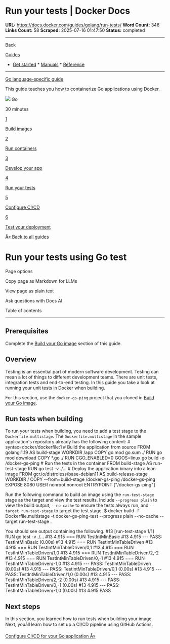 # Run your tests | Docker Docs

**URL:** https://docs.docker.com/guides/golang/run-tests/
**Word Count:** 346
**Links Count:** 58
**Scraped:** 2025-07-16 01:47:50
**Status:** completed

---

Back

[Guides](https://docs.docker.com/guides/)

  * [Get started](https://docs.docker.com/get-started/)   * [Manuals](https://docs.docker.com/manuals/)   * [Reference](https://docs.docker.com/reference/)

* * *

[Go language-specific guide](https://docs.docker.com/guides/golang/)

This guide teaches you how to containerize Go applications using Docker.

![](https://cdn.jsdelivr.net/gh/devicons/devicon@latest/icons/go/go-original.svg) Go

30 minutes

[1](https://docs.docker.com/guides/golang/build-images/)

[Build images](https://docs.docker.com/guides/golang/build-images/)

[2](https://docs.docker.com/guides/golang/run-containers/)

[Run containers](https://docs.docker.com/guides/golang/run-containers/)

[3](https://docs.docker.com/guides/golang/develop/)

[Develop your app](https://docs.docker.com/guides/golang/develop/)

[4](https://docs.docker.com/guides/golang/run-tests/)

[Run your tests](https://docs.docker.com/guides/golang/run-tests/)

[5](https://docs.docker.com/guides/golang/configure-ci-cd/)

[Configure CI/CD](https://docs.docker.com/guides/golang/configure-ci-cd/)

[6](https://docs.docker.com/guides/golang/deploy/)

[Test your deployment](https://docs.docker.com/guides/golang/deploy/)

[Â« Back to all guides](https://docs.docker.com/guides/)

# Run your tests using Go test

Page options

Copy page as Markdown for LLMs

View page as plain text

Ask questions with Docs AI

Table of contents

* * *

## Prerequisites

Complete the [Build your Go image](https://docs.docker.com/guides/golang/build-images/) section of this guide.

## Overview

Testing is an essential part of modern software development. Testing can mean a lot of things to different development teams. There are unit tests, integration tests and end-to-end testing. In this guide you take a look at running your unit tests in Docker when building.

For this section, use the `docker-gs-ping` project that you cloned in [Build your Go image](https://docs.docker.com/guides/golang/build-images/).

## Run tests when building

To run your tests when building, you need to add a test stage to the `Dockerfile.multistage`. The `Dockerfile.multistage` in the sample application's repository already has the following content:               # syntax=docker/dockerfile:1          # Build the application from source     FROM golang:1.19 AS build-stage          WORKDIR /app          COPY go.mod go.sum ./     RUN go mod download          COPY *.go ./          RUN CGO_ENABLED=0 GOOS=linux go build -o /docker-gs-ping          # Run the tests in the container     FROM build-stage AS run-test-stage     RUN go test -v ./...          # Deploy the application binary into a lean image     FROM gcr.io/distroless/base-debian11 AS build-release-stage          WORKDIR /          COPY --from=build-stage /docker-gs-ping /docker-gs-ping          EXPOSE 8080          USER nonroot:nonroot          ENTRYPOINT ["/docker-gs-ping"]

Run the following command to build an image using the `run-test-stage` stage as the target and view the test results. Include `--progress plain` to view the build output, `--no-cache` to ensure the tests always run, and `--target run-test-stage` to target the test stage.               $ docker build -f Dockerfile.multistage -t docker-gs-ping-test --progress plain --no-cache --target run-test-stage .     

You should see output containing the following.               #13 [run-test-stage 1/1] RUN go test -v ./...     #13 4.915 === RUN   TestIntMinBasic     #13 4.915 --- PASS: TestIntMinBasic (0.00s)     #13 4.915 === RUN   TestIntMinTableDriven     #13 4.915 === RUN   TestIntMinTableDriven/0,1     #13 4.915 === RUN   TestIntMinTableDriven/1,0     #13 4.915 === RUN   TestIntMinTableDriven/2,-2     #13 4.915 === RUN   TestIntMinTableDriven/0,-1     #13 4.915 === RUN   TestIntMinTableDriven/-1,0     #13 4.915 --- PASS: TestIntMinTableDriven (0.00s)     #13 4.915     --- PASS: TestIntMinTableDriven/0,1 (0.00s)     #13 4.915     --- PASS: TestIntMinTableDriven/1,0 (0.00s)     #13 4.915     --- PASS: TestIntMinTableDriven/2,-2 (0.00s)     #13 4.915     --- PASS: TestIntMinTableDriven/0,-1 (0.00s)     #13 4.915     --- PASS: TestIntMinTableDriven/-1,0 (0.00s)     #13 4.915 PASS

## Next steps

In this section, you learned how to run tests when building your image. Next, youâll learn how to set up a CI/CD pipeline using GitHub Actions.

[Configure CI/CD for your Go application Â»](https://docs.docker.com/guides/golang/configure-ci-cd/)